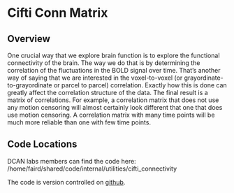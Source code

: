# Cifti Conn Matrix

## Overview

One crucial way that we explore brain function is to explore the functional connectivity of the brain.  The way we do that is by determining the correlation of the fluctuations in the BOLD signal over time. That’s another way of saying that we are interested in the voxel-to-voxel (or grayordinate-to-grayordinate or parcel to parcel) correlation.  Exactly how this is done can greatly affect the correlation structure of the data.  The final result is a matrix of correlations. For example, a correlation matrix that does not use any motion censoring will almost certainly look different that one that does use motion censoring.  A correlation matrix with many time points will be much more reliable than one with few time points.

## Code Locations

DCAN labs members can find the code here:
/home/faird/shared/code/internal/utilities/cifti_connectivity

The code is version controlled on [github](https://github.com/DCAN-Labs/cifti-connectivity.git).